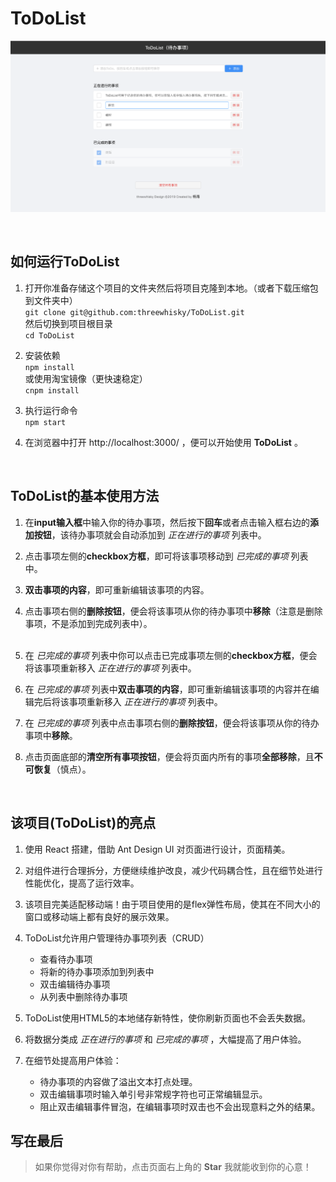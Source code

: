 # ToDoList

![ToDoList页面效果展示](./demo_image.png)

<br>

## 如何运行ToDoList
1. 打开你准备存储这个项目的文件夹然后将项目克隆到本地。（或者下载压缩包到文件夹中）  
`git clone git@github.com:threewhisky/ToDoList.git  `  
然后切换到项目根目录  
`cd ToDoList`

2. 安装依赖  
`npm install`  
或使用淘宝镜像（更快速稳定）  
`cnpm install`

3. 执行运行命令  
`npm start`  

4. 在浏览器中打开 http://localhost:3000/ ，便可以开始使用 **ToDoList** 。  

<br>

## ToDoList的基本使用方法
1. 在**input输入框**中输入你的待办事项，然后按下**回车**或者点击输入框右边的**添加按钮**，该待办事项就会自动添加到 *正在进行的事项* 列表中。 

2. 点击事项左侧的**checkbox方框**，即可将该事项移动到 *已完成的事项* 列表中。

3. **双击事项的内容**，即可重新编辑该事项的内容。

4. 点击事项右侧的**删除按钮**，便会将该事项从你的待办事项中**移除**（注意是删除事项，不是添加到完成列表中）。
<br><br>

5. 在 *已完成的事项* 列表中你可以点击已完成事项左侧的**checkbox方框**，便会将该事项重新移入 *正在进行的事项* 列表中。

6. 在 *已完成的事项* 列表中**双击事项的内容**，即可重新编辑该事项的内容并在编辑完后将该事项重新移入 *正在进行的事项* 列表中。

7. 在 *已完成的事项* 列表中点击事项右侧的**删除按钮**，便会将该事项从你的待办事项中**移除**。

8. 点击页面底部的**清空所有事项按钮**，便会将页面内所有的事项**全部移除**，且**不可恢复**（慎点）。


<br>

## 该项目(ToDoList)的亮点
1. 使用 React 搭建，借助 Ant Design UI 对页面进行设计，页面精美。

2. 对组件进行合理拆分，方便继续维护改良，减少代码耦合性，且在细节处进行性能优化，提高了运行效率。

3. 该项目完美适配移动端！由于项目使用的是flex弹性布局，使其在不同大小的窗口或移动端上都有良好的展示效果。

4. ToDoList允许用户管理待办事项列表（CRUD）
   - 查看待办事项
   - 将新的待办事项添加到列表中
   - 双击编辑待办事项
   - 从列表中删除待办事项

5. ToDoList使用HTML5的本地储存新特性，使你刷新页面也不会丢失数据。

6. 将数据分类成 *正在进行的事项* 和 *已完成的事项* ，大幅提高了用户体验。

7. 在细节处提高用户体验：  
    - 待办事项的内容做了溢出文本打点处理。
    - 双击编辑事项时输入单引号非常规字符也可正常编辑显示。
    - 阻止双击编辑事件冒泡，在编辑事项时双击也不会出现意料之外的结果。


## 写在最后
> 如果你觉得对你有帮助，点击页面右上角的 **Star** 我就能收到你的心意！ 
